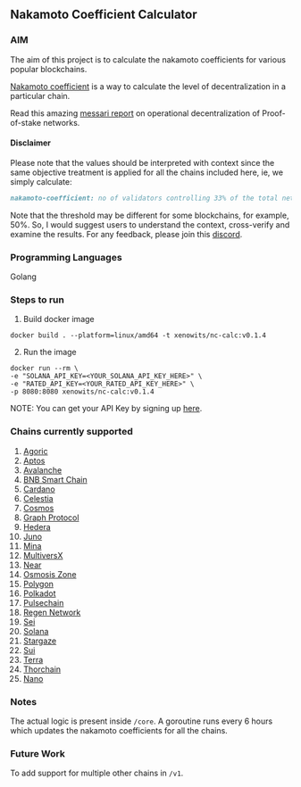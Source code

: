 ## Nakamoto Coefficient Calculator

### AIM

The aim of this project is to calculate the nakamoto coefficients for various popular blockchains.

[Nakamoto coefficient](https://news.earn.com/quantifying-decentralization-e39db233c28e) is a way to calculate the level of decentralization in a particular chain.

Read this amazing [messari report](https://messari.io/report/evaluating-validator-decentralization-geographic-and-infrastructure-distribution-in-proof-of-stake-networks) on operational decentralization of Proof-of-stake networks.

#### Disclaimer

Please note that the values should be interpreted with context since the same objective treatment is applied for all the chains included here, ie,
we simply calculate:
```markdown
nakamoto-coefficient: no of validators controlling 33% of the total network stake
```

Note that the threshold may be different for some blockchains, for example, 50%.
So, I would suggest users to understand the context, cross-verify and examine the results. For any feedback, please join this [discord](https://discord.gg/Una8qmFg).

### Programming Languages

Golang

### Steps to run
1. Build docker image
```shell
docker build . --platform=linux/amd64 -t xenowits/nc-calc:v0.1.4
```
2. Run the image
```shell
docker run --rm \
-e "SOLANA_API_KEY=<YOUR_SOLANA_API_KEY_HERE>" \
-e "RATED_API_KEY=<YOUR_RATED_API_KEY_HERE>" \
-p 8080:8080 xenowits/nc-calc:v0.1.4
```

NOTE: You can get your API Key by signing up [here](https://www.validators.app/users/sign_up?locale=en&network=mainnet).

### Chains currently supported

1. [Agoric](https://agoric.com/)
2. [Aptos](https://aptosfoundation.org/)
3. [Avalanche](https://www.avax.network/)
4. [BNB Smart Chain](https://www.bnbchain.org)
5. [Cardano](https://cardano.org/)
6. [Celestia](https://celestia.org/)
7. [Cosmos](https://cosmos.network/)
8. [Graph Protocol](https://thegraph.com/)
9. [Hedera](https://hedera.com/)
10. [Juno](https://www.junonetwork.io/)
11. [Mina](https://minaprotocol.com/)
12. [MultiversX](https://multiversx.com/)
13. [Near](https://near.org/)
14. [Osmosis Zone](https://osmosis.zone/)
15. [Polygon](https://polygon.technology/)
16. [Polkadot](https://polkadot.network/)
17. [Pulsechain](https://pulsechain.com/)
18. [Regen Network](https://www.regen.network/)
19. [Sei](https://sei.io/)
20. [Solana](https://solana.com/)
21. [Stargaze](https://stargaze.zone/)
22. [Sui](https://sui.io/)
23. [Terra](https://www.terra.money/)
24. [Thorchain](https://www.thorchain.com/)
25. [Nano](https://nano.org/)

### Notes

The actual logic is present inside `/core`. A goroutine runs every 6 hours which updates the nakamoto coefficients for all the chains.

### Future Work

To add support for multiple other chains in `/v1`.
